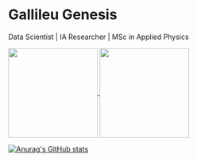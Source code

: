 # Gallileu Genesis
Data Scientist | IA Researcher | MSc in Applied Physics

<div>
  <a href="https://github.com/gallileugenesis">
  <img height="180em"   align="center" src="https://github-readme-stats.vercel.app/api?username=gallileugenesis&show_icons=true&theme=react"/>
  <img height="180em"  align="center" src="https://github-readme-stats.vercel.app/api/top-langs/?username=gallileugenesis&layout=compact&langs_count=7&theme=react" />


[![Anurag's GitHub stats](https://github-readme-stats.vercel.app/api?username=gallileugenesis)](https://github.com/gallileugenesis/github-readme-stats)

